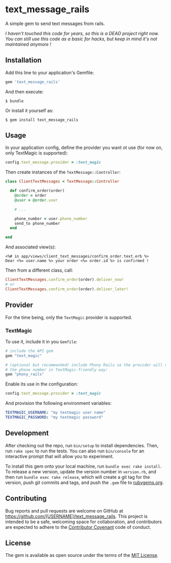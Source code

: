 # text_message_rails

A simple gem to send text messages from rails.

*I haven't touched this code for years, so this is a DEAD project right now. You can still use this code as a basic for hacks, but keep in mind it's not maintained anymore !*

## Installation

Add this line to your application's Gemfile:

```ruby
gem 'text_message_rails'
```

And then execute:

    $ bundle

Or install it yourself as:

    $ gem install text_message_rails

## Usage

In your application config, define the provider you want ot use (for now on,
only TextMagic is supported):

```ruby
config.text_message.provider = :text_magic
```

Then create instances of the `TextMessage::Controller`:


```ruby
class ClientTextMessages < TextMessage::Controller

  def confirm_order(order)
    @order = order
    @user = @order.user

    # ...

    phone_number = user.phone_number
    send_to phone_number
  end

end
```

And associated view(s):

```erb
<%# in app/views/client_text_messages/confirm_order.text.erb %>
Dear <%= user.name %> your order <%= order.id %> is confirmed !
```

Then from a different class, call:

```ruby
ClientTextMessages.confirm_order(order).deliver_now!
# or
ClientTextMessages.confirm_order(order).deliver_later!
```

## Provider

For the time being, only the `TextMagic` provider is supported.

### TextMagic

To use it, include it in you `Gemfile`:

```ruby
# include the API gem
gem "text_magic"

# (optional but recommanded) include Phony Rails so the provider will reformat
# the phone number in TextMagic-friendly way:
gem "phony_rails"
```

Enable its use in the configuration:

```ruby
config.text_message.provider = :text_magic
```

And provision the following environment variables:

```yaml
TEXTMAGIC_USERNAME: "my textmagic user name"
TEXTMAGIC_PASSWORD: "my textmagic password"
```

## Development

After checking out the repo, run `bin/setup` to install dependencies. Then, run `rake spec` to run the tests. You can also run `bin/console` for an interactive prompt that will allow you to experiment.

To install this gem onto your local machine, run `bundle exec rake install`. To release a new version, update the version number in `version.rb`, and then run `bundle exec rake release`, which will create a git tag for the version, push git commits and tags, and push the `.gem` file to [rubygems.org](https://rubygems.org).

## Contributing

Bug reports and pull requests are welcome on GitHub at https://github.com/[USERNAME]/text_message_rails. This project is intended to be a safe, welcoming space for collaboration, and contributors are expected to adhere to the [Contributor Covenant](http://contributor-covenant.org) code of conduct.


## License

The gem is available as open source under the terms of the [MIT License](http://opensource.org/licenses/MIT).

